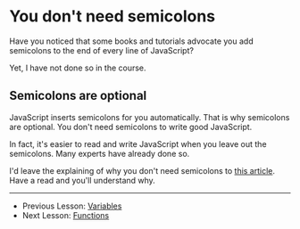 # You don't need semicolons

Have you noticed that some books and tutorials advocate you add semicolons to the end of every line of JavaScript?

Yet, I have not done so in the course.

## Semicolons are optional

JavaScript inserts semicolons for you automatically. That is why semicolons are optional. You don't need semicolons to write good JavaScript.

In fact, it's easier to read and write JavaScript when you leave out the semicolons. Many experts have already done so.

I'd leave the explaining of why you don't need semicolons to [this article](https://feross.org/never-use-semicolons/). Have a read and you'll understand why.

---

- Previous Lesson: [Variables](05.variables.md)
- Next Lesson: [Functions](07.functions.md)